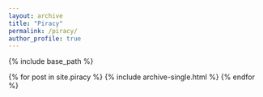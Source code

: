 ```yaml
---
layout: archive
title: "Piracy"
permalink: /piracy/
author_profile: true
---
```


{% include base_path %}

{% for post in site.piracy %}
  {% include archive-single.html %}
{% endfor %}
